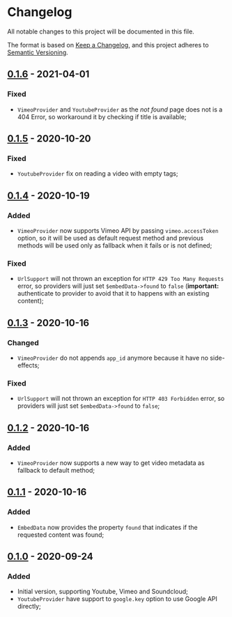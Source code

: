 # Changelog

All notable changes to this project will be documented in this file.

The format is based on [Keep a Changelog](https://keepachangelog.com/en/1.0.0/), and this project adheres to [Semantic Versioning](https://semver.org/spec/v2.0.0.html).

## [0.1.6] - 2021-04-01

### Fixed

- `VimeoProvider` and `YoutubeProvider` as the *not found* page does not is a 404 Error, so workaround it by checking if title is available;

## [0.1.5] - 2020-10-20

### Fixed

- `YoutubeProvider` fix on reading a video with empty tags;

## [0.1.4] - 2020-10-19

### Added

- `VimeoProvider` now supports Vimeo API by passing `vimeo.accessToken` option, so it will be used as default request method and previous methods will be used only as fallback when it fails or is not defined;

### Fixed

- `UrlSupport` will not thrown an exception for `HTTP 429 Too Many Requests` error, so providers will just set `$embedData->found` to `false` (**important:** authenticate to provider to avoid that it to happens with an existing content);

## [0.1.3] - 2020-10-16

### Changed

- `VimeoProvider` do not appends `app_id` anymore because it have no side-effects;

### Fixed

- `UrlSupport` will not thrown an exception for `HTTP 403 Forbidden` error, so providers will just set `$embedData->found` to `false`;

## [0.1.2] - 2020-10-16

### Added

- `VimeoProvider` now supports a new way to get video metadata as fallback to default method;

## [0.1.1] - 2020-10-16

### Added

- `EmbedData` now provides the property `found` that indicates if the requested content was found;

## [0.1.0] - 2020-09-24

### Added

- Initial version, supporting Youtube, Vimeo and Soundcloud;
- `YoutubeProvider` have support to `google.key` option to use Google API directly;

[0.1.6]: https://github.com/rentalhost/vanilla-embed/compare/0.1.5..0.1.6

[0.1.5]: https://github.com/rentalhost/vanilla-embed/compare/0.1.4..0.1.5

[0.1.4]: https://github.com/rentalhost/vanilla-embed/compare/0.1.3..0.1.4

[0.1.3]: https://github.com/rentalhost/vanilla-embed/compare/0.1.2..0.1.3

[0.1.2]: https://github.com/rentalhost/vanilla-embed/compare/0.1.1..0.1.2

[0.1.1]: https://github.com/rentalhost/vanilla-embed/compare/0.1.0..0.1.1

[0.1.0]: https://github.com/rentalhost/vanilla-embed/tree/0.1.0
